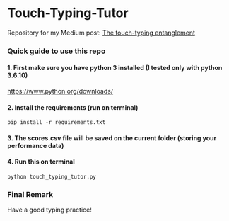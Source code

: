 # Touch-Typing-Tutor
Repository for my Medium post: [The touch-typing entanglement]("https://medium.com/p/b80eacd10e26/edit")

### Quick guide to use this repo

#### 1. First make sure you have python 3 installed (I tested only with python 3.6.10)
https://www.python.org/downloads/

#### 2. Install the requirements (run  on terminal)
```
pip install -r requirements.txt
```

#### 3. The scores.csv file will be saved on the current folder (storing your performance data)

#### 4. Run this on terminal
```
python touch_typing_tutor.py
```

### Final Remark
Have a good typing practice!


